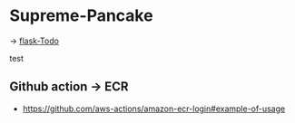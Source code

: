 # Supreme-Pancake

-> [flask-Todo]()

test

## Github action -> ECR
* https://github.com/aws-actions/amazon-ecr-login#example-of-usage
